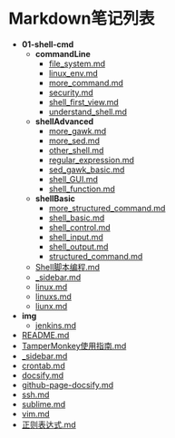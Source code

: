 # Markdown笔记列表

- **01-shell-cmd**
  - **commandLine**
    - [file_system.md](docs/software-engineering/09-tool01-shell-cmd/commandLine/file_system.md)
    - [linux_env.md](docs/software-engineering/09-tool01-shell-cmd/commandLine/linux_env.md)
    - [more_command.md](docs/software-engineering/09-tool01-shell-cmd/commandLine/more_command.md)
    - [security.md](docs/software-engineering/09-tool01-shell-cmd/commandLine/security.md)
    - [shell_first_view.md](docs/software-engineering/09-tool01-shell-cmd/commandLine/shell_first_view.md)
    - [understand_shell.md](docs/software-engineering/09-tool01-shell-cmd/commandLine/understand_shell.md)
  - **shellAdvanced**
    - [more_gawk.md](docs/software-engineering/09-tool01-shell-cmd/shellAdvanced/more_gawk.md)
    - [more_sed.md](docs/software-engineering/09-tool01-shell-cmd/shellAdvanced/more_sed.md)
    - [other_shell.md](docs/software-engineering/09-tool01-shell-cmd/shellAdvanced/other_shell.md)
    - [regular_expression.md](docs/software-engineering/09-tool01-shell-cmd/shellAdvanced/regular_expression.md)
    - [sed_gawk_basic.md](docs/software-engineering/09-tool01-shell-cmd/shellAdvanced/sed_gawk_basic.md)
    - [shell_GUI.md](docs/software-engineering/09-tool01-shell-cmd/shellAdvanced/shell_GUI.md)
    - [shell_function.md](docs/software-engineering/09-tool01-shell-cmd/shellAdvanced/shell_function.md)
  - **shellBasic**
    - [more_structured_command.md](docs/software-engineering/09-tool01-shell-cmd/shellBasic/more_structured_command.md)
    - [shell_basic.md](docs/software-engineering/09-tool01-shell-cmd/shellBasic/shell_basic.md)
    - [shell_control.md](docs/software-engineering/09-tool01-shell-cmd/shellBasic/shell_control.md)
    - [shell_input.md](docs/software-engineering/09-tool01-shell-cmd/shellBasic/shell_input.md)
    - [shell_output.md](docs/software-engineering/09-tool01-shell-cmd/shellBasic/shell_output.md)
    - [structured_command.md](docs/software-engineering/09-tool01-shell-cmd/shellBasic/structured_command.md)
  - [Shell脚本编程.md](docs/software-engineering/09-tool01-shell-cmd/Shell脚本编程.md)
  - [_sidebar.md](docs/software-engineering/09-tool01-shell-cmd/_sidebar.md)
  - [linux.md](docs/software-engineering/09-tool01-shell-cmd/linux.md)
  - [linuxs.md](docs/software-engineering/09-tool01-shell-cmd/linuxs.md)
  - [liunx.md](docs/software-engineering/09-tool01-shell-cmd/liunx.md)
- **img**
  - [jenkins.md](docs/software-engineering/09-toolimg/jenkins.md)
- [README.md](docs/software-engineering/09-toolREADME.md)
- [TamperMonkey使用指南.md](docs/software-engineering/09-toolTamperMonkey使用指南.md)
- [_sidebar.md](docs/software-engineering/09-tool_sidebar.md)
- [crontab.md](docs/software-engineering/09-toolcrontab.md)
- [docsify.md](docs/software-engineering/09-tooldocsify.md)
- [github-page-docsify.md](docs/software-engineering/09-toolgithub-page-docsify.md)
- [ssh.md](docs/software-engineering/09-toolssh.md)
- [sublime.md](docs/software-engineering/09-toolsublime.md)
- [vim.md](docs/software-engineering/09-toolvim.md)
- [正则表达式.md](docs/software-engineering/09-tool正则表达式.md)
